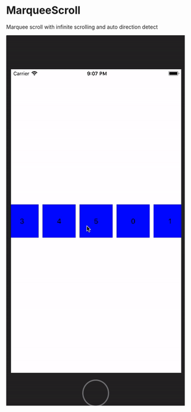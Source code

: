 # MarqueeScroll
Marquee scroll with infinite scrolling and auto direction detect 

![ezgif.com-gif-to-webp](MarqueeScroll/ezgif.com-gif-to-webp.gif "ezgif.com-gif-to-webp")
